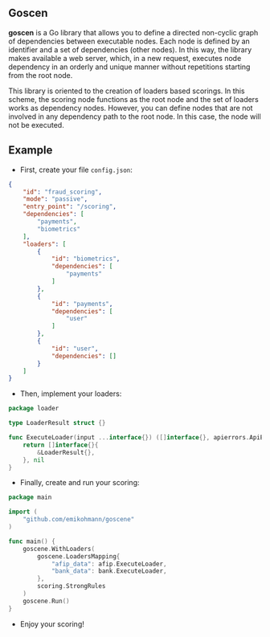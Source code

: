 ## Goscen

**goscen** is a Go library that allows you to define a directed non-cyclic graph of dependencies between executable nodes. Each node is defined by an identifier and a set of dependencies (other nodes). In this way, the library makes available a web server, which, in a new request, executes node dependency in an orderly and unique manner without repetitions starting from the root node.

This library is oriented to the creation of loaders based scorings. In this scheme, the scoring node functions as the root node and the set of loaders works as dependency nodes. However, you can define nodes that are not involved in any dependency path to the root node. In this case, the node will not be executed.

## Example

* First, create your file `config.json`:

```json
{
    "id": "fraud_scoring",
    "mode": "passive",
    "entry_point": "/scoring",
    "dependencies": [
        "payments",
        "biometrics"
    ],
    "loaders": [
        {
            "id": "biometrics",
            "dependencies": [
                "payments"
            ]
        },
        {
            "id": "payments",
            "dependencies": [
                "user"
            ]
        },
        {
            "id": "user",
            "dependencies": []
        }
    ]
}
```

* Then, implement your loaders:

```go
package loader

type LoaderResult struct {}

func ExecuteLoader(input ...interface{}) ([]interface{}, apierrors.ApiError) {
    return []interface{}{
        &LoaderResult{},
    }, nil
}
```

* Finally, create and run your scoring:

```go
package main

import (
    "github.com/emikohmann/goscene"
)

func main() {
    goscene.WithLoaders(
        goscene.LoadersMapping{
            "afip_data": afip.ExecuteLoader,
            "bank_data": bank.ExecuteLoader,
        },
        scoring.StrongRules
    )
    goscene.Run()
}
```

* Enjoy your scoring!